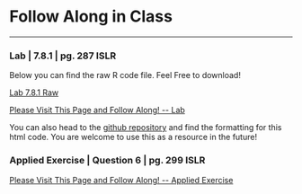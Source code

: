 # Follow Along in Class
------

### Lab | 7.8.1 | pg. 287 ISLR
Below you can find the raw R code file. Feel Free to download! 
 
[Lab 7.8.1 Raw](/code/G13_TP1.R)

[Please Visit This Page and Follow Along! -- Lab ](/code/polyandstepR.html)

You can also head to the [github repository](https://github.com/griffinsalyer/team13tp1.github.io) and find the formatting for this html code. You are welcome to use this as a resource in the future!

### Applied Exercise | Question 6 | pg. 299 ISLR

[Please Visit This Page and Follow Along! -- Applied Exercise](/code/AppCh7PolyStep.html)





